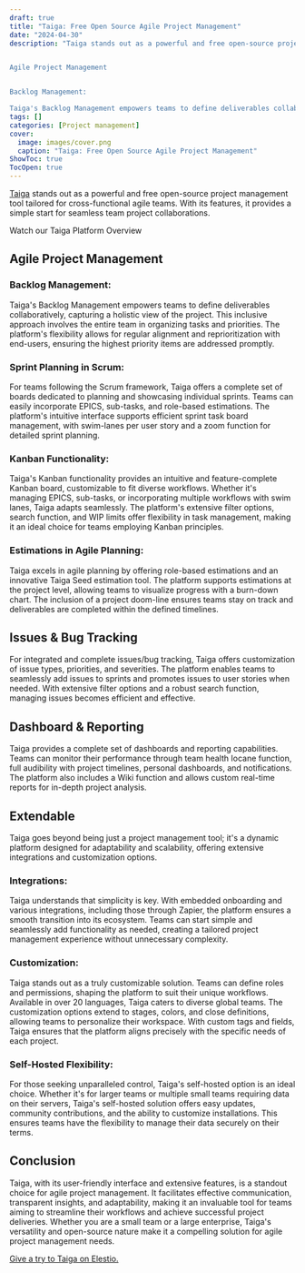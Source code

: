 ```yaml
---
draft: true
title: "Taiga: Free Open Source Agile Project Management"
date: "2024-04-30"
description: "Taiga stands out as a powerful and free open-source project management tool tailored for cross-functional agile teams. With its features, it provides a simple start for seamless team project collaborations.


Agile Project Management


Backlog Management:

Taiga's Backlog Management empowers teams to define deliverables collaboratively, capturing a holistic view"
tags: []
categories: [Project management]
cover:
  image: images/cover.png
  caption: "Taiga: Free Open Source Agile Project Management"
ShowToc: true
TocOpen: true
---
```



[Taiga](https://elest.io/open-source/taiga?ref=blog.elest.io) stands out as a powerful and free open\-source project management tool tailored for cross\-functional agile teams. With its features, it provides a simple start for seamless team project collaborations.



Watch our Taiga Platform Overview



## Agile Project Management

### Backlog Management:

Taiga's Backlog Management empowers teams to define deliverables collaboratively, capturing a holistic view of the project. This inclusive approach involves the entire team in organizing tasks and priorities. The platform's flexibility allows for regular alignment and reprioritization with end\-users, ensuring the highest priority items are addressed promptly.

### Sprint Planning in Scrum:

For teams following the Scrum framework, Taiga offers a complete set of boards dedicated to planning and showcasing individual sprints. Teams can easily incorporate EPICS, sub\-tasks, and role\-based estimations. The platform's intuitive interface supports efficient sprint task board management, with swim\-lanes per user story and a zoom function for detailed sprint planning.

### Kanban Functionality:

Taiga's Kanban functionality provides an intuitive and feature\-complete Kanban board, customizable to fit diverse workflows. Whether it's managing EPICS, sub\-tasks, or incorporating multiple workflows with swim lanes, Taiga adapts seamlessly. The platform's extensive filter options, search function, and WIP limits offer flexibility in task management, making it an ideal choice for teams employing Kanban principles.

### Estimations in Agile Planning:

Taiga excels in agile planning by offering role\-based estimations and an innovative Taiga Seed estimation tool. The platform supports estimations at the project level, allowing teams to visualize progress with a burn\-down chart. The inclusion of a project doom\-line ensures teams stay on track and deliverables are completed within the defined timelines.

## Issues \& Bug Tracking

For integrated and complete issues/bug tracking, Taiga offers customization of issue types, priorities, and severities. The platform enables teams to seamlessly add issues to sprints and promotes issues to user stories when needed. With extensive filter options and a robust search function, managing issues becomes efficient and effective.

## Dashboard \& Reporting

Taiga provides a complete set of dashboards and reporting capabilities. Teams can monitor their performance through team health Iocane function, full audibility with project timelines, personal dashboards, and notifications. The platform also includes a Wiki function and allows custom real\-time reports for in\-depth project analysis.

## Extendable

Taiga goes beyond being just a project management tool; it's a dynamic platform designed for adaptability and scalability, offering extensive integrations and customization options.

### Integrations:

Taiga understands that simplicity is key. With embedded onboarding and various integrations, including those through Zapier, the platform ensures a smooth transition into its ecosystem. Teams can start simple and seamlessly add functionality as needed, creating a tailored project management experience without unnecessary complexity.

### Customization:

Taiga stands out as a truly customizable solution. Teams can define roles and permissions, shaping the platform to suit their unique workflows. Available in over 20 languages, Taiga caters to diverse global teams. The customization options extend to stages, colors, and close definitions, allowing teams to personalize their workspace. With custom tags and fields, Taiga ensures that the platform aligns precisely with the specific needs of each project.

### Self\-Hosted Flexibility:

For those seeking unparalleled control, Taiga's self\-hosted option is an ideal choice. Whether it's for larger teams or multiple small teams requiring data on their servers, Taiga's self\-hosted solution offers easy updates, community contributions, and the ability to customize installations. This ensures teams have the flexibility to manage their data securely on their terms.

## Conclusion

Taiga, with its user\-friendly interface and extensive features, is a standout choice for agile project management. It facilitates effective communication, transparent insights, and adaptability, making it an invaluable tool for teams aiming to streamline their workflows and achieve successful project deliveries. Whether you are a small team or a large enterprise, Taiga's versatility and open\-source nature make it a compelling solution for agile project management needs.

[Give a try to Taiga on Elestio.](https://elest.io/open-source/taiga?ref=blog.elest.io)



